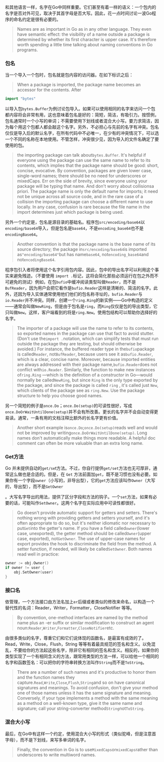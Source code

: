 和其他语言一样，名字在Go中同样重要。它们甚至有着一样的语义：一个包内的名字是否对外可见，取决于其首字母是否大写。因此，花一点时间讨论一波Go程序的命名约定是很有必要的。

> Names are as important in Go as in any other language. They even have semantic effect: the visibility of a name outside a package is determined by whether its first character is upper case. It's therefore worth spending a little time talking about naming conventions in Go programs.

### 包名

当一个导入一个包时，包名就是包内容的访问器。在如下标识之后：

> When a package is imported, the package name becomes an accessor for the contents. After

```go
import "bytes"
```

以导入包`bytes.Buffer`为例讨论包导入。如果可以使用相同的名字来访问一个包都内容将会非常有用，这也意味着包名是好的：简短，简洁，有吸引力。按惯例，包名通常时一个小写的单词；不需要使用下划线或者混合大小写。要力求简洁，因为每个用这个包都人都会敲这个名字。另外，不必担心与先前的名字有冲突。包名仅仅是导入后的默认名字，在所有代码中不必唯一，在少有的冲突情况下，可以选一个不同的名称在本地使用。不管怎样，冲突很少见，因为导入的文件名确定了要使用的包。

> the importing package can talk about`bytes.Buffer`. It's helpful if everyone using the package can use the same name to refer to its contents, which implies that the package name should be good: short, concise, evocative. By convention, packages are given lower case, single-word names; there should be no need for underscores or mixedCaps. Err on the side of brevity, since everyone using your package will be typing that name. And don't worry about collisionsa priori. The package name is only the default name for imports; it need not be unique across all source code, and in the rare case of a collision the importing package can choose a different name to use locally. In any case, confusion is rare because the file name in the import determines just which package is being used.

另外一个约定是，包名是源目录的基础名。程序包`src/encoding/base64`以`encoding/base64`导入，但是包名是`base64`，不是`encoding_base64`也不是`encodingBase64`。

> Another convention is that the package name is the base name of its source directory; the package in`src/encoding/base64`is imported as`"encoding/base64"`but has name`base64`, not`encoding_base64`and not`encodingBase64`.

程序包引入者将使用这个名字引用包内容。因此，包中的导出名字可以利用这个事实来避免残迹。（不要使用 `import .`标记，这将会简化那些必须运行在包之外而不可避免的测试）例如，在包`bufio`中缓冲阅读类型叫做`Reader`，而不是`BufReader`，因为用户会把它看作是`bufio.Reader`这样是清晰的、简洁的名字。此外，还因为导入实体通常使用他们他们的包名称寻址的，`bufio.Reader`与`io.Reader`并不冲突。同样，创建一个`ring.Ring`的新实例——Go中构造的定义——通常会叫做`NewRing`，但是由于包名是`ring`，而`Ring`仅仅是包的导出类型，它只叫做`New`。这样，客户端看到的将是`ring.New`。使用包结构可以帮助你选择好的名字。

> The importer of a package will use the name to refer to its contents, so exported names in the package can use that fact to avoid stutter. \(Don't use the`import .`notation, which can simplify tests that must run outside the package they are testing, but should otherwise be avoided.\) For instance, the buffered reader type in the`bufio`package is called`Reader`, not`BufReader`, because users see it as`bufio.Reader`, which is a clear, concise name. Moreover, because imported entities are always addressed with their package name,`bufio.Reader`does not conflict with`io.Reader`. Similarly, the function to make new instances of`ring.Ring` —which is the definition of a _constructor_ in Go—would normally be called`NewRing`, but since `Ring` is the only type exported by the package, and since the package is called `ring` , it's called just `New`, which clients of the package see as `ring.New`. Use the package structure to help you choose good names.

另一个简短的例子是`once.Do`；`once.Do(setup)`的可读性很好，写成`once.DoOrWaitUntilDone(setup)`并不会有所改善。更长的名字并不会自动变得更易读。通常，一条有用的文档注释比额外的长名字更有价值。

> Another short example is`once.Do`;`once.Do(setup)`reads well and would not be improved by writing`once.DoOrWaitUntilDone(setup)`. Long names don't automatically make things more readable. A helpful doc comment can often be more valuable than an extra long name.

### Get方法

Go 并未提供自动的`get/se`t方法。不过，你自行提供`get/set`方法也无可厚非，通常这么做也是合适的。但是，在 `Get` 方法前面加`get`，既不是习惯也没有必要。如果你有一个字段`owner`（小写的，非导出型），它的`get`方法应该叫作`Owner`（大写的，导出型），而不是`GetOwner`

。大写名字导出的用法，提供了区分字段和方法的钩子。一个`set`方法，如果有必要的话，可能叫作`SetOwner`。这两个名字在实际应用中可读性都很好。

> Go doesn't provide automatic support for getters and setters. There's nothing wrong with providing getters and setters yourself, and it's often appropriate to do so, but it's neither idiomatic nor necessary to put`Get`into the getter's name. If you have a field called`owner`\(lower case, unexported\), the getter method should be called`Owner`\(upper case, exported\), not`GetOwner`. The use of upper-case names for export provides the hook to discriminate the field from the method. A setter function, if needed, will likely be called`SetOwner`. Both names read well in practice:

```go
owner := obj.Owner()
if owner != user {
    obj.SetOwner(user)
}
```

### 接口名

依管理，一个方法接口由方法名加上`er`后缀或者类似的修改来命名，以构造一个替代性的名词：Reader，Writer，Formatter，CloseNotifier 等等。

> By convention, one-method interfaces are named by the method name plus an -er suffix or similar modification to construct an agent noun:`Reader`,`Writer`,`Formatter`,`CloseNotifier`etc.

由很多类似的名字，尊重它们和它们说体现的函数名，是最富有成效的了。Read，Write，Close，Flush，String 等等有着最具规范的签名和含义。以免混乱，不要给你的方法起这些名字，除非它有相同的签名和含义。相反的，如果你的类型实现了一个有相同含义的方法，跟常用类型的方法一样，可以给他一个相同的名字和函数签名：可以把你的字符串转换方法叫作`String`而不是`ToString`。

> There are a number of such names and it's productive to honor them and the function names they capture.`Read`,`Write`,`Close`,`Flush`,`String`and so on have canonical signatures and meanings. To avoid confusion, don't give your method one of those names unless it has the same signature and meaning. Conversely, if your type implements a method with the same meaning as a method on a well-known type, give it the same name and signature; call your string-converter method`String`not`ToString`.

### 混合大小写

最后，在Go中有这样一个约定，使用混合大小写的形式（类似驼峰，但是注意首字母），而不是下划线，来写多单词的名字。

> Finally, the convention in Go is to use`MixedCaps`or`mixedCaps`rather than underscores to write multiword names.



